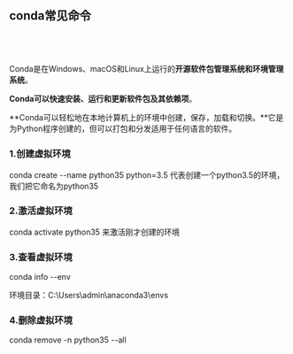 ## conda常见命令

## <br/>

Conda是在Windows、macOS和Linux上运行的**开源软件包管理系统和环境管理系统**。

**Conda可以快速安装、运行和更新软件包及其依赖项**。

**Conda可以轻松地在本地计算机上的环境中创建，保存，加载和切换。**它是为Python程序创建的，但可以打包和分发适用于任何语言的软件。

###  1.创建虚拟环境

conda create --name python35 python=3.5 代表创建一个python3.5的环境，我们把它命名为python35



###  2.激活虚拟环境

conda activate python35 来激活刚才创建的环境



###  3.查看虚拟环境

conda info --env

环境目录：C:\Users\admin\anaconda3\envs



###  4.删除虚拟环境

conda remove -n python35 --all











